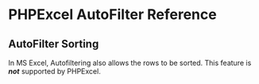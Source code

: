 # PHPExcel AutoFilter Reference 
## AutoFilter Sorting
In MS Excel, Autofiltering also allows the rows to be sorted. This feature is ***not*** supported by PHPExcel.
